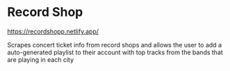 # Record Shop

https://recordshopp.netlify.app/

Scrapes concert ticket info from record shops and allows the user to add a auto-generated playlist to their account with top tracks from the bands that are playing in each city


